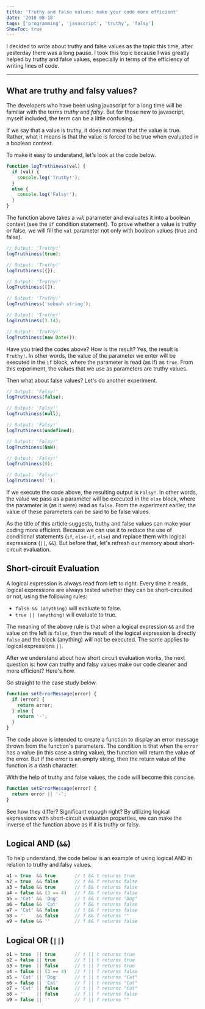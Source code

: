 ```yaml
---
title: 'Truthy and false values: make your code more efficient'
date: '2018-08-18'
tags: ['programming', 'javascript', 'truthy', 'falsy']
ShowToc: true
---
```


I decided to write about truthy and false values as the topic this time, after yesterday there was a long pause. I took this topic because I was greatly helped by truthy and false values, especially in terms of the efficiency of writing lines of code.

---

## What are truthy and falsy values?

The developers who have been using javascript for a long time will be familiar with the terms *truthy* and *falsy*. But for those new to javascript, myself included, the term can be a little confusing.

If we say that a value is truthy, it does not mean that the value is true. Rather, what it means is that the value is forced to be true when evaluated in a boolean context.

To make it easy to understand, let's look at the code below.

```javascript
function logTruthiness(val) {
  if (val) {
    console.log('Truthy!');
  }
  else {
    console.log('Falsy!');
  }
}
```

The function above takes a `val` parameter and evaluates it into a boolean context (see the `if` condition statement). To prove whether a value is truthy or false, we will fill the `val` parameter not only with boolean values (true and false).

```javascript
// Output: 'Truthy!'
logTruthiness(true);

// Output: 'Truthy!'
logTruthiness({});

// Output: 'Truthy!'
logTruthiness([]);

// Output: 'Truthy!'
logTruthiness('sebuah string');

// Output: 'Truthy!'
logTruthiness(3.14);

// Output: 'Truthy!'
logTruthiness(new Date());
```

Have you tried the codes above? How is the result? Yes, the result is `Truthy!`. In other words, the value of the parameter we enter will be executed in the `if` block, where the parameter is read (as if) as `true`. From this experiment, the values that we use as parameters are truthy values.

Then what about false values? Let's do another experiment.

```javascript
// Output: 'Falsy!'
logTruthiness(false);

// Output: 'Falsy!'
logTruthiness(null);

// Output: 'Falsy!'
logTruthiness(undefined);

// Output: 'Falsy!'
logTruthiness(NaN);

// Output: 'Falsy!'
logTruthiness(0);

// Output: 'Falsy!'
logTruthiness('');
```

If we execute the code above, the resulting output is `Falsy!`. In other words, the value we pass as a parameter will be executed in the `else` block, where the parameter is (as it were) read as `false`. From the experiment earlier, the value of these parameters can be said to be false values.

As the title of this article suggests, truthy and false values can make your coding more efficient. Because we can use it to reduce the use of conditional statements (`if`, `else-if`, `else`) and replace them with logical expressions (`||`, `&&`). But before that, let's refresh our memory about short-circuit evaluation.

## Short-circuit Evaluation

A logical expression is always read from left to right. Every time it reads, logical expressions are always tested whether they can be short-circuited or not, using the following rules:

* `false && (anything)` will evaluate to false.
* `true || (anything)` will evaluate to true.

The meaning of the above rule is that when a logical expression `&&` and the value on the left is `false`, then the result of the logical expression is directly `false` and the block (anything) will not be executed. The same applies to logical expressions `||`.

After we understand about how short circuit evaluation works, the next question is: how can truthy and falsy values make our code cleaner and more efficient? Here's how.

Go straight to the case study below.

```javascript
function setErrorMessage(error) {
  if (error) { 
    return error;
  } else {
    return '-';
  }
}
```

The code above is intended to create a function to display an error message thrown from the function's parameters. The condition is that when the `error` has a value (in this case a string value), the function will return the value of the error. But if the error is an empty string, then the return value of the function is a dash character.

With the help of truthy and false values, the code will become this concise.

```javascript
function setErrorMessage(error) {
  return error || '-';
}
```

See how they differ? Significant enough right? By utilizing logical expressions with short-circuit evaluation properties, we can make the inverse of the function above as if it is truthy or falsy.

## Logical AND (`&&`)

To help understand, the code below is an example of using logical AND in relation to truthy and falsy values.

```javascript
a1 = true  && true       // t && t returns true
a2 = true  && false      // t && f returns false
a3 = false && true       // f && t returns false
a4 = false && (3 == 4)   // f && f returns false
a5 = 'Cat' && 'Dog'      // t && t returns "Dog"
a6 = false && 'Cat'      // f && t returns false
a7 = 'Cat' && false      // t && f returns false
a8 = ''    && false      // f && f returns ""
a9 = false && ''         // f && f returns false
```

## Logical OR (`||`)

```javascript
o1 = true  || true       // t || t returns true
o2 = false || true       // f || t returns true
o3 = true  || false      // t || f returns true
o4 = false || (3 == 4)   // f || f returns false
o5 = 'Cat' || 'Dog'      // t || t returns "Cat"
o6 = false || 'Cat'      // f || t returns "Cat"
o7 = 'Cat' || false      // t || f returns "Cat"
o8 = ''    || false      // f || f returns false
o9 = false || ''         // f || f returns ""
```
